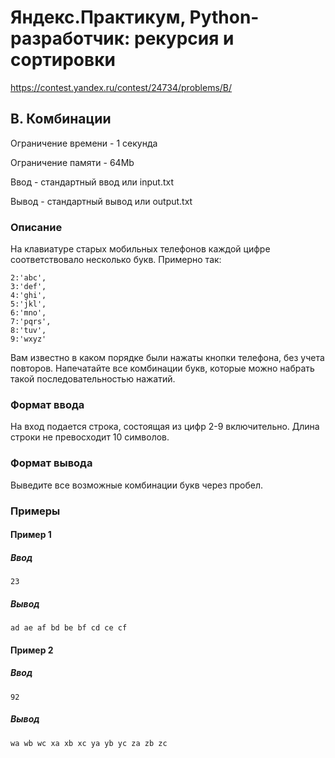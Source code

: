 # Яндекс.Практикум, Python-разработчик: рекурсия и сортировки

https://contest.yandex.ru/contest/24734/problems/B/

## B. Комбинации

Ограничение времени - 1 секунда

Ограничение памяти - 64Mb

Ввод - стандартный ввод или input.txt

Вывод - стандартный вывод или output.txt


### Описание

На клавиатуре старых мобильных телефонов каждой цифре соответствовало несколько букв. Примерно так:

```
2:'abc',
3:'def',
4:'ghi',
5:'jkl',
6:'mno',
7:'pqrs',
8:'tuv',
9:'wxyz'
```

Вам известно в каком порядке были нажаты кнопки телефона, без учета повторов. Напечатайте все комбинации букв, которые можно набрать такой последовательностью нажатий. 

### Формат ввода

На вход подается строка, состоящая из цифр 2-9 включительно. Длина строки не превосходит 10 символов. 

### Формат вывода

Выведите все возможные комбинации букв через пробел.

### Примеры

#### Пример 1

##### Ввод
```
23
```

##### Вывод
```
ad ae af bd be bf cd ce cf
```

#### Пример 2

##### Ввод
```
92
```

##### Вывод
```
wa wb wc xa xb xc ya yb yc za zb zc
```

